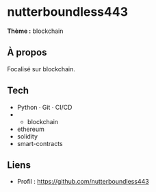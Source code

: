 # nutterboundless443

**Thème :** blockchain

## À propos
Focalisé sur blockchain.

## Tech
- Python · Git · CI/CD
- - blockchain
- ethereum
- solidity
- smart-contracts

## Liens
- Profil : https://github.com/nutterboundless443
